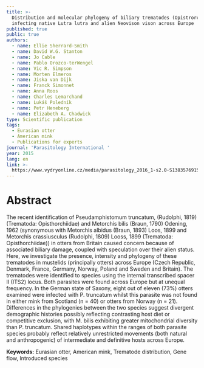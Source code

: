 ```yaml
---
title: >-
  Distribution and molecular phylogeny of biliary trematodes (Opistrorchiidae)
  infecting native Lutra lutra and alien Neovison vison across Europe
published: true
public: true
authors:
  - name: Ellie Sherrard-Smith
  - name: David W.G. Stanton
  - name: Jo Cable
  - name: Pablo Orozco-terWengel
  - name: Vic R. Simpson
  - name: Morten Elmeros
  - name: Jiska van Dijk
  - name: Franck Simonnet
  - name: Anna Roos
  - name: Charles Lemarchand
  - name: Lukáš Poledník
  - name: Petr Heneberg
  - name: Elizabeth A. Chadwick
type: Scientific publication
tags:
  - Eurasian otter
  - American mink
  - Publications for experts
journal: 'Parasitology International '
year: 2015
lang: en
link: >-
  https://www.vydryonline.cz/media/parasitology_2016_1-s2.0-S1383576915001919-main.pdf
---
```

# Abstract

The recent identification of Pseudamphistomum truncatum, (Rudolphi, 1819) (Trematoda: Opisthorchiidae) and Metorchis bilis (Braun, 1790) Odening, 1962 (synonymous with Metorchis albidus (Braun, 1893) Loos, 1899 and Metorchis crassiusculus (Rudolphi, 1809) Looss, 1899 (Trematoda: Opisthorchiidae)) in otters from Britain caused concern because of associated biliary damage, coupled with speculation over their alien status. Here, we investigate the presence, intensity and phylogeny of these trematodes in mustelids (principally otters) across Europe (Czech Republic, Denmark, France, Germany, Norway, Poland and Sweden and Britain). The trematodes were identified to species using the internal transcribed spacer II (ITS2) locus. Both parasites were found across Europe but at unequal frequency. In the German state of Saxony, eight out of eleven (73%) otters examined were infected with P. truncatum whilst this parasite was not found in either mink from Scotland (n = 40) or otters from Norway (n = 21). Differences in the phylogenies between the two species suggest divergent demographic histories possibly reflecting contrasting host diet or competitive exclusion, with M. bilis exhibiting greater mitochondrial diversity than P. truncatum. Shared haplotypes within the ranges of both parasite species probably reflect relatively unrestricted movements (both natural and anthropogenic) of intermediate and definitive hosts across Europe.

**Keywords:** Eurasian otter, American mink, Trematode distribution, Gene flow, Introduced species
